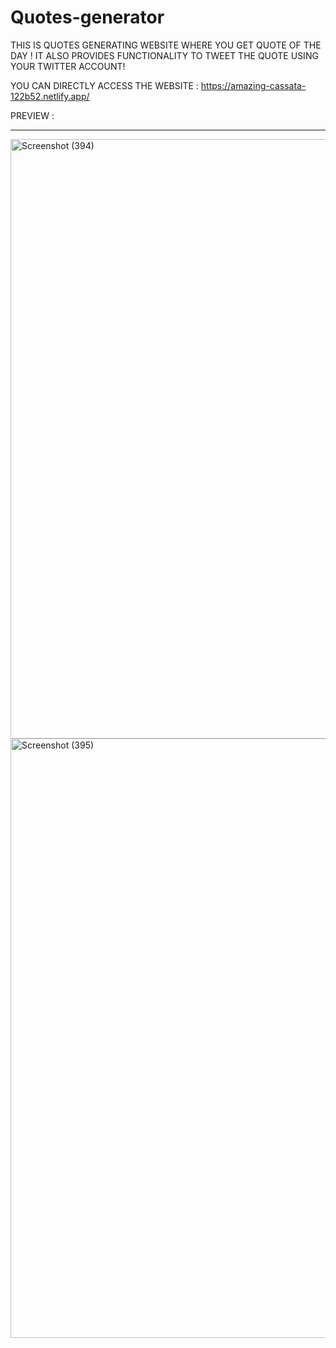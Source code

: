 # Quotes-generator

THIS IS QUOTES GENERATING WEBSITE WHERE YOU GET QUOTE OF THE DAY !
IT ALSO PROVIDES FUNCTIONALITY TO TWEET THE QUOTE USING YOUR TWITTER ACCOUNT!

YOU CAN DIRECTLY ACCESS THE WEBSITE : https://amazing-cassata-122b52.netlify.app/

PREVIEW : 
****************************************************************************************************************************************************
<img width="959" alt="Screenshot (394)" src="https://user-images.githubusercontent.com/88736121/175761983-0b2b5a54-2e7c-4d22-a9ee-9d6ce1bc40f1.png">


<img width="959" alt="Screenshot (395)" src="https://user-images.githubusercontent.com/88736121/175761985-63236257-6ec3-4522-b37c-e6ff05c62914.png">
